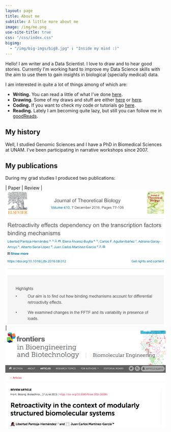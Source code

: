 ```yaml
---
layout: page
title: About me
subtitle: A little more about me 
image: /img/me.png
use-site-title: true
css: "/css/index.css"
bigimg:
  - "/img/big-imgs/big8.jpg" : "Inside my mind :)"
---
```


Hello! I am writer and a Data Scientist. I love to draw and to hear good stories. Currently I'm working hard to improve my Data Science skills with the aim to use them to gain insights in biological (specially medical) data.

I am interested in quite a lot of things among of which are:

- **Writing.** You can read a little of what I've done [here](https://libertadph.wordpress.com/).
- **Drawing.** Some of my draws and stuff are either [here](https://magicsuckingmyspine.tumblr.com/) or [here](https://rtonalli.deviantart.com/).
- **Coding.** If you want to check my code or tutorials go [here](https://github.com/LiberPH).
- **Reading.** Lately I am becoming quite lazy, but still you can follow me in [goodReads](https://www.goodreads.com/user/show/1938575-libert).



## My history

Well, I studied Genomic Sciences and I have a PhD in Biomedical Sciences at UNAM. I've been participating in narrative workshops since 2007.

## My publications

During my grad studies I produced two publications:

| Paper             |  Review |
[![](/img/JTB.png)](https://www.frontiersin.org/articles/10.3389/fbioe.2015.00085/full)  |  [![](img/Frontiers.png)](https://www.sciencedirect.com/science/article/pii/S0022519316302454?via%3Dihub)

